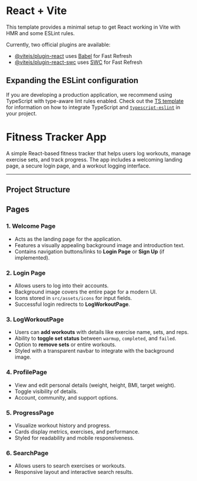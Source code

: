 # React + Vite

This template provides a minimal setup to get React working in Vite with HMR and some ESLint rules.

Currently, two official plugins are available:

- [@vitejs/plugin-react](https://github.com/vitejs/vite-plugin-react/blob/main/packages/plugin-react) uses [Babel](https://babeljs.io/) for Fast Refresh
- [@vitejs/plugin-react-swc](https://github.com/vitejs/vite-plugin-react/blob/main/packages/plugin-react-swc) uses [SWC](https://swc.rs/) for Fast Refresh

## Expanding the ESLint configuration

If you are developing a production application, we recommend using TypeScript with type-aware lint rules enabled. Check out the [TS template](https://github.com/vitejs/vite/tree/main/packages/create-vite/template-react-ts) for information on how to integrate TypeScript and [`typescript-eslint`](https://typescript-eslint.io) in your project.

# Fitness Tracker App

A simple React-based fitness tracker that helps users log workouts, manage exercise sets, and track progress. The app includes a welcoming landing page, a secure login page, and a workout logging interface.

---

## Project Structure
## Pages

### 1. Welcome Page
- Acts as the landing page for the application.
- Features a visually appealing background image and introduction text.
- Contains navigation buttons/links to **Login Page** or **Sign Up** (if implemented).

### 2. Login Page
- Allows users to log into their accounts.
- Background image covers the entire page for a modern UI.
- Icons stored in `src/assets/icons` for input fields.
- Successful login redirects to **LogWorkoutPage**.

### 3. LogWorkoutPage
- Users can **add workouts** with details like exercise name, sets, and reps.
- Ability to **toggle set status** between `warmup`, `completed`, and `failed`.
- Option to **remove sets** or entire workouts.
- Styled with a transparent navbar to integrate with the background image.

### 4. ProfilePage
- View and edit personal details (weight, height, BMI, target weight).
- Toggle visibility of details.
- Account, community, and support options.

### 5. ProgressPage
- Visualize workout history and progress.
- Cards display metrics, exercises, and performance.
- Styled for readability and mobile responsiveness.

### 6. SearchPage
- Allows users to search exercises or workouts.
- Responsive layout and interactive search results.


